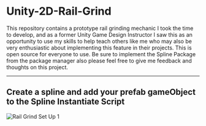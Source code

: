 # Unity-2D-Rail-Grind

This repository contains a prototype rail grinding mechanic I took the time to develop, and as a former Unity Game Design Instructor I saw this as an opportunity to use my skills to help teach others like me who may also be very enthusiastic about implementing this feature in their projects. This is open source for everyone to use. Be sure to implement the Spline Package from the package manager also please feel free to give me feedback and thoughts on this project.

-----------------------------------------------------------------------------------------------------------------
Create a spline and add your prefab gameObject to the Spline Instantiate Script
-----------------------------------------------------------------------------------------------------------------
![Rail Grind Set Up 1](https://github.com/user-attachments/assets/f2c3803d-b4b9-4fac-abb6-805e67d86d5c)
